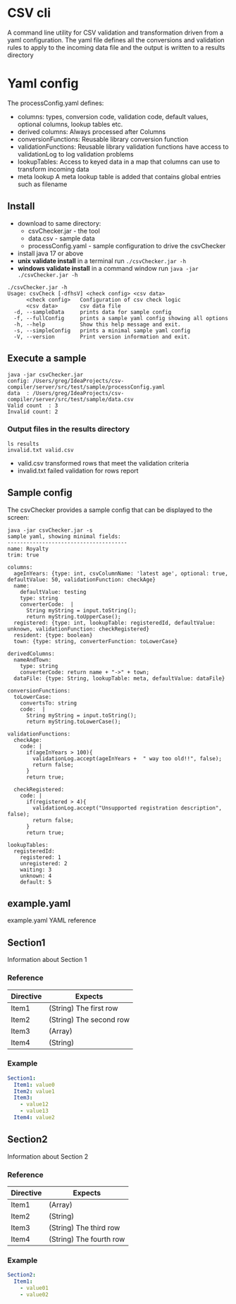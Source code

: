 # CSV cli
A command line utility for CSV validation and transformation driven from a yaml configuration. The yaml
file defines all the conversions and validation rules to apply to the incoming data file and the output
is written to a results directory

# Yaml config
The processConfig.yaml defines:
- columns:
  types, conversion code, validation code, default values, optional columns, lookup tables etc.
- derived columns:
  Always processed after Columns
- conversionFunctions:
  Reusable library conversion function
- validationFunctions:
  Reusable library validation functions
  have access to validationLog to log validation problems
- lookupTables:
  Access to keyed data in a map that columns can use to transform incoming data
- meta lookup
  A meta lookup table is added that contains global entries such as filename


## Install
- download to same directory:
    - csvChecker.jar - the tool
    - data.csv - sample data
    - processConfig.yaml - sample configuration to drive the csvChecker
- install java 17 or above
- **unix validate install** in a terminal run ```./csvChecker.jar -h```
- **windows validate install** in a command window run ```java -jar ./csvChecker.jar -h```

```
./csvChecker.jar -h
Usage: csvCheck [-dfhsV] <check config> <csv data>
      <check config>   Configuration of csv check logic
      <csv data>       csv data file
  -d, --sampleData     prints data for sample config
  -f, --fullConfig     prints a sample yaml config showing all options
  -h, --help           Show this help message and exit.
  -s, --simpleConfig   prints a minimal sample yaml config
  -V, --version        Print version information and exit.
```
## Execute a sample

```
java -jar csvChecker.jar 
config: /Users/greg/IdeaProjects/csv-compiler/server/src/test/sample/processConfig.yaml
data  : /Users/greg/IdeaProjects/csv-compiler/server/src/test/sample/data.csv
Valid count  : 3
Invalid count: 2
```

### Output files in the results directory

```
ls results 
invalid.txt	valid.csv
```

- valid.csv transformed rows that meet the validation criteria
- invalid.txt failed validation for rows report

## Sample config
The csvChecker provides a sample config that can be displayed to the screen:

```
java -jar csvChecker.jar -s
sample yaml, showing minimal fields:
--------------------------------------
name: Royalty
trim: true

columns:
  ageInYears: {type: int, csvColumnName: 'latest age', optional: true, defaultValue: 50, validationFunction: checkAge}
  name:
    defaultValue: testing
    type: string
    converterCode:  |
      String myString = input.toString();
      return myString.toUpperCase();
  registered: {type: int, lookupTable: registeredId, defaultValue: unknown, validationFunction: checkRegistered}
  resident: {type: boolean}
  town: {type: string, converterFunction: toLowerCase}

derivedColumns:
  nameAndTown:
    type: string
    converterCode: return name + "->" + town;
  dataFile: {type: String, lookupTable: meta, defaultValue: dataFile}

conversionFunctions:
  toLowerCase:
    convertsTo: string
    code:  |
      String myString = input.toString();
      return myString.toLowerCase();

validationFunctions:
  checkAge:
    code: |
      if(ageInYears > 100){
        validationLog.accept(ageInYears +  " way too old!!", false);
        return false;
      }
      return true;

  checkRegistered:
    code: |
      if(registered > 4){
        validationLog.accept("Unsupported registration description", false);
        return false;
      }
      return true;

lookupTables:
  registeredId:
    registered: 1
    unregistered: 2
    waiting: 3
    unknown: 4
    default: 5
```

## example.yaml

example.yaml YAML reference
    
    
## Section1
Information about Section 1

### Reference

| Directive | Expects                 |
|-----------|-------------------------|
| Item1     | (String) The first row  |
| Item2     | (String) The second row |
| Item3     | (Array)                 |
| Item4     | (String)                |


### Example

```yaml
Section1:
  Item1: value0
  Item2: value1
  Item3:
    - value12
    - value13
  Item4: value2

```

## Section2
Information about Section 2

### Reference

| Directive | Expects                 |
|-----------|-------------------------|
| Item1     | (Array)                 |
| Item2     | (String)                |
| Item3     | (String) The third row  |
| Item4     | (String) The fourth row |


### Example

```yaml
Section2:
  Item1:
    - value01
    - value02
```